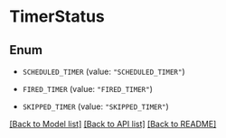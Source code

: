 # TimerStatus

## Enum


* `SCHEDULED_TIMER` (value: `"SCHEDULED_TIMER"`)

* `FIRED_TIMER` (value: `"FIRED_TIMER"`)

* `SKIPPED_TIMER` (value: `"SKIPPED_TIMER"`)


[[Back to Model list]](../README.md#documentation-for-models) [[Back to API list]](../README.md#documentation-for-api-endpoints) [[Back to README]](../README.md)


